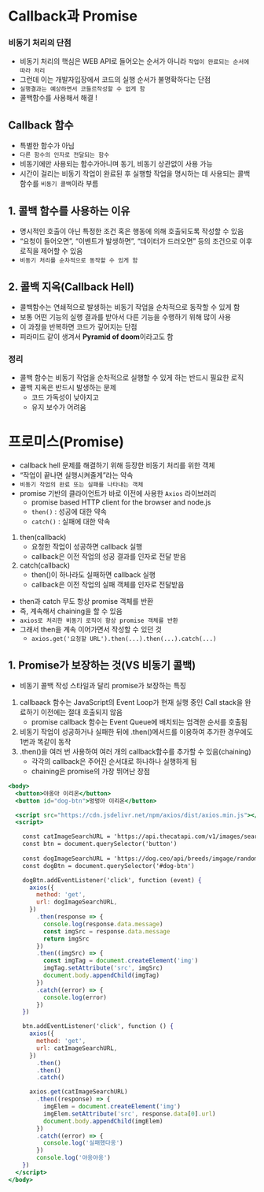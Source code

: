# Callback과 Promise

### 비동기 처리의 단점

- 비동기 처리의 핵심은 WEB API로 들어오는 순서가 아니라 `작업이 완료되는 순서에 따라 처리`
- 그런데 이는 개발자입장에서 코드의 실행 순서가 불명확하다는 단점
- `실행결과는 예상하면서 코들르작성할 수 없게 함`
- 콜백함수를 사용해서 해결 !

## Callback 함수

- 특별한 함수가 아님
- `다른 함수의 인자로 전달되는 함수`
- 비동기에만 사용되는 함수가아니며 동기, 비동기 상관없이 사용 가능
- 시간이 걸리는 비동기 작업이 완료된 후 실행할 작업을 명시하는 데 사용되는 콜백 함수를 `비동기 콜백`이라 부름

## 1. 콜백 함수를 사용하는 이유

- 명시적인 호출이 아닌 특정한 조건 혹은 행동에 의해 호출되도록 작성할 수 있음
- “요청이 들어오면”, “이벤트가 발생하면”, “데이터가 드러오면” 등의 조건으로 이후 로직을 제어할 수 있음
- `비동기 처리를 순차적으로 동작할 수 있게 함`

## 2. 콜백 지옥(Callback Hell)

- 콜백함수는 연쇄적으로 발생하는 비동기 작업을 순차적으로 동작할 수 있게 함
- 보통 어떤 기능의 실행 결과를 받아서 다른  기능을 수행하기 위해 많이 사용
- 이 과정을 반복하면 코드가 깊어지는 단점
- 피라미드 같이 생겨서 **Pyramid of doom**이라고도 함

### 정리

- 콜백 함수는 비동기 작업을 순차적으로 실행할 수 있게 하는 반드시 필요한 로직
- 콜백 지옥은 반드시 발생하는 문제
    - 코드 가독성이 낮아지고
    - 유지 보수가 어려움

# 프로미스(Promise)

- callback hell 문제를 해결하기 위해 등장한 비동기 처리를 위한 객체
- “작업이 끝나면 실행시켜줄게”라는 약속
- `비동기 작업의 완료 또는 실패를 나타내는 객체`
- promise 기반의 클라이언트가 바로 이전에 사용한 `Axios` 라이브러리
    - promise based HTTP client for the browser and node.js
    - `then()` : 성공에 대한 약속
    - `catch()` : 실패에 대한 악속

1. then(callback)
    - 요청한 작업이 성공하면 callback 실행
    - callback은 이전 작업의 성공 결과를 인자로 전달 받음
2. catch(callback)
    - then()이 하나라도 실패하면 callback 실행
    - callback은 이전 작업의 실패 객체를 인자로 전달받음

- then과 catch 무도 항상 promise 객체를 반환
- 즉, 계속해서 chaining을 할 수 있음
- `axios로 처리한 비동기 로직이 항상 promise 객체를 반환`
- 그래서 then을 계속 이어가면서 작성할 수 있던 것
    - `axios.get('요청할 URL').then(...).then(...).catch(...)`

## 1. Promise가 보장하는 것(VS 비동기 콜백)

- 비동기 콜백 작성 스타일과 달리 promise가 보장하는 특징
1. callbaack 함수는 JavaScript의 Event Loop가 현재 실행 중인 Call stack을 완료하기 이전에는 절대 호출되지 않음
    - promise callback 함수는 Event Queue에 배치되는 엄격한 순서를 호출됨
2. 비동기 작업이 성공하거나 실패한 뒤에 .then()메서드를 이용하여 추가한 경우에도 1번과 똑같이 동작
3. .then()을 여러 번 사용하여 여러 개의 callback함수를 추가할 수 있음(chaining)
    - 각각의 callback은 주어진 순서대로 하나하나 실행하게 됨
    - chaining은 promise의 가장 뛰어난 장점

```jsx
<body>
  <button>야옹아 이리온</button>
  <button id="dog-btn">멍멍아 이리온</button>

  <script src="https://cdn.jsdelivr.net/npm/axios/dist/axios.min.js"></script>
  <script>

    const catImageSearchURL = 'https://api.thecatapi.com/v1/images/search'
    const btn = document.querySelector('button')
    
    const dogImageSearchURL = 'https://dog.ceo/api/breeds/imgage/random'
    const dogBtn = document.querySelector('#dog-btn')

    dogBtn.addEventListener('click', function (event) {
      axios({
        method: 'get',
        url: dogImageSearchURL,
      })
        .then(response => {
          console.log(response.data.message)
          const imgSrc = response.data.message
          return imgSrc
        })
        .then((imgSrc) => {
          const imgTag = document.createElement('img')
          imgTag.setAttribute('src', imgSrc)
          document.body.appendChild(imgTag)
        })
        .catch((error) => {
          console.log(error)
        })
    })

    btn.addEventListener('click', function () {
      axios({
        method: 'get',
        url: catImageSearchURL,
      })
        .then()
        .then()
        .catch()

      axios.get(catImageSearchURL)
        .then((response) => {
          imgElem = document.createElement('img')
          imgElem.setAttribute('src', response.data[0].url)
          document.body.appendChild(imgElem)
        })
        .catch((error) => { 
          console.log('실패했다옹')
        })
        console.log('야옹야옹') 
    })
  </script>
</body>
```